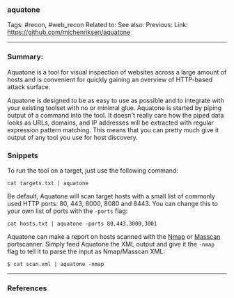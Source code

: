 ### aquatone
Tags: #recon, #web_recon
Related to: 
See also: 
Previous:
Link: https://github.com/michenriksen/aquatone

---
### Summary: 

Aquatone is a tool for visual inspection of websites across a large amount of hosts and is convenient for quickly gaining an overview of HTTP-based attack surface.

Aquatone is designed to be as easy to use as possible and to integrate with your existing toolset with no or minimal glue. Aquatone is started by piping output of a command into the tool. It doesn't really care how the piped data looks as URLs, domains, and IP addresses will be extracted with regular expression pattern matching. This means that you can pretty much give it output of any tool you use for host discovery.

### Snippets

To run the tool on a target, just use the following command:

`cat targets.txt | aquatone`

Be default, Aquatone will scan target hosts with a small list of commonly used HTTP ports: 80, 443, 8000, 8080 and 8443. You can change this to your own list of ports with the `-ports` flag:

`cat hosts.txt | aquatone -ports 80,443,3000,3001`

Aquatone can make a report on hosts scanned with the [Nmap](https://nmap.org/) or [Masscan](https://github.com/robertdavidgraham/masscan) portscanner. Simply feed Aquatone the XML output and give it the `-nmap` flag to tell it to parse the input as Nmap/Masscan XML:

```
$ cat scan.xml | aquatone -nmap
```

---

### References